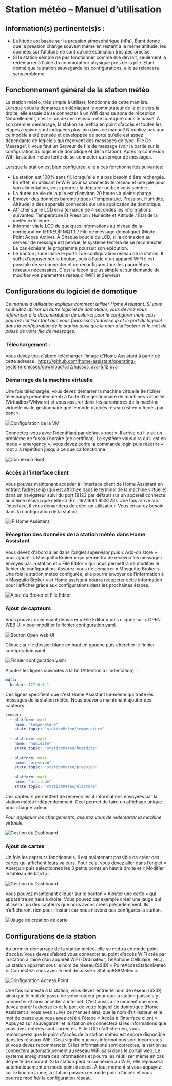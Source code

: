 # Station météo – Manuel d’utilisation
## Information(s) pertinente(s)s :
- L’altitude est basée sur la pression atmosphérique (hPa). Étant donné que la pression change souvent même en restant à la même altitude, les données sur l’altitude ne sont qu’une estimation très peu précise.
- Si la station semble ne pas fonctionner comme elle devrait, seulement la redémarrer à l'aide du commutateur physique près de la pile. Étant donné que la station sauvegarde les configurations, elle se relancera sans problème.

## Fonctionnement général de la station météo
La station météo, très simple à utiliser, fonctionne de cette manière. Lorsque vous la démarrez en déplaçant le commutateur de la pile vers la droite, elle essaie de se connecter à un Wifi dans sa zone de réception. Naturellement, c'est si un de ces réseau a été configuré dans le passé. À son premier démarrage, la station se mettra en point d'accès et toutes les étapes à suivre sont indiquées plus loin dans ce manuel! N'oubliez pas que ce modèle a été pensée et développée de sorte qu'elle est assez dépendante de logiciels qui reçoivent des messages de type 'File De Message'. Il vous faut un Serveur de file de message (voir la partie sur la configuration du logiciel de domotique et de la station). Après la connexion Wifi, la station météo tente de se connecter au serveur de messages.

Lorsque la station est bien configurée, elle a ces fonctionnalités suivantes:
- La station est 100% sans fil, lorsqu'elle n'a pas besoin d'être rechargée. En effet, en utilisant le WiFi pour sa connectivité réseau et une pile pour son alimentation, vous pourrez la déplacer où bon vous semble.
- La durée de vie de la pile est d'environ 20 heures à pleine charge.
- Envoyer des données barométriques (Température, Pression, Humidité, Altitude) a des appareils connectés sur une application de domotique.
- Afficher sur le LCD en alternance de 4 secondes les informations suivantes: Température Et Pression / Humidite et Altitude / État de la météo extérieure 
- Informer via le LCD de quelques informations au niveau de la configuration (ERREUR MQTT / File de message domotique) (Mode Point Acces Active). À Chaque boucle du LCD, si la connexion au serveur de message est perdue, le système tentera de se reconnecter. Le cas échéant, le programme poursuit son exécution.
- Le bouton jaune lance le portail de configuration réseau de la station. Il suffit d'appuyer sur le bouton, puis à l'aide d'un appareil WiFi il est possible de se connecter et de reconfigurer tous les paramètres réseaux nécessaires. C'est la façon la plus simple et sur demande de modifier vos paramètres réseaux (WiFi et Serveur)

## Configurations du logiciel de domotique
*Ce manuel d’utilisation explique comment utiliser Home Assistant. Si vous souhaitez utiliser un autre logiciel de domotique, vous devrez vous référencer à la documentation de celui-ci pour le configurer mais vous pourrez l’utiliser tant que vous fournissez l’adresse ip et le port du logiciel dans la configuration de la station ainsi que le nom d’utilisateur et le mot de passe de votre file de messages.*

### Téléchargement :
Vous devez tout d’abord télécharger l’image d’Home Assistant à partir de cette adresse : https://github.com/home-assistant/operating-system/releases/download/5.12/hassos_ova-5.12.ova

### Démarrage de la machine virtuelle
Une fois téléchargée, vous devez démarrer la machine virtuelle (le fichier téléchargé précédemment) à l’aide d’un gestionnaire de machines virtuelles (Virtualbox/VMware) et vous assurer dans les paramètres de la machine virtuelle via le gestionnaire que le mode d’accès réseau est en « Accès par pont ». 

![Configuration de la VM](Images/ConfigurationVM.png)

Connectez-vous avec l’identifiant par défaut « root ». Il arrive qu’il y ait un problème de fuseau horaire (de certificat). Le système vous dira qu’il est en mode « emergency », vous devez écrire la commande login puis réécrire « root » à répétition jusqu’à ce que ça fonctionne.

![Connexion Root](Images/ConnexionRoot.png)

### Accès à l’interface client
Vous pouvez maintenant accéder à l’interface client de Home Assistant en entrant l’adresse ip (qui est affichée dans le terminal de la machine virtuelle) dans un navigateur suivi du port (8123 par défaut) sur un appareil connecté au même réseau que celle-ci (Ex : 192.168.1.85:8123). Une fois arrivé sur l’interface, il vous demandera de créer un utilisateur. Vous en aurez besoin dans la configuration de la station.

![IP Home Assistant](Images/IP_HomeAssistant.png)

### Réception des données de la station météo dans Home Assistant
Vous devez d'abord aller dans l’onglet supervisor puis « Add-on store » pour ajouter « Mosquitto Broker » qui permettra de recevoir les messages envoyés par la station et « File Editor » qui nous permettra de modifier le fichier de configuration. Assurez-vous de démarrer « Mosquitto Broker ». Une fois la station météo configurée, elle pourra envoyer de l’information à « Mosquito Broker » et Home assistant pourra récupérer cette information pour l’afficher grâce aux configurations dans les prochaines étapes.

![Ajout du Broker et File Editor](Images/InstallBrokerFileEditor.png)

### Ajout de capteurs
Vous pouvez maintenant démarrer « File Editor » puis cliquez sur « OPEN WEB UI » pour modifier le fichier configuration.yaml.

![Bouton Open web UI](Images/WebUIButton.png)

Cliquez sur le dossier blanc en haut en gauche puis chercher le fichier configuration.yaml 

![Fichier configuration.yaml](Images/Config.yaml.png)

 Ajoutez les lignes suivantes à la fin (Attention à l’indentation) :

```yaml
mqtt:
  broker: 127.0.0.1
```

Ces lignes spécifient que c'est Home Assistant lui-même qui traite les messages de la station météo. Nous pouvons maintenant ajouter des capteurs :

```yaml
sensor:
  - platform: mqtt
    name: "temperature"
    state_topic: "stationMeteo/temperature"
    
  - platform: mqtt
    name: "humidite"
    state_topic: "stationMeteo/humidite"
    
  - platform: mqtt
    name: "pression"
    state_topic: "stationMeteo/pression"
    
  - platform: mqtt
    name: "altitude"
    state_topic: "stationMeteo/altitude"
```

Ces capteurs permettent de recevoir les 4 informations envoyées par la station météo indépendemment. Ceci permet de faire un affichage unique pour chaque valeur.

*Pour appliquer les changements, assurez vous de redémarrer la machine virtuelle.*

![Gestion du Dashboard](Images/RedemarrerServeur.png)

### Ajout de cartes
Un fois les capteurs fonctionnels, il est maintenant possible de créer des cartes qui affichent leurs valeurs. Pour cela, vous devez aller dans l’onglet « Aperçu » puis sélectionnez les 3 petits points en haut à droite et « Modifier le tableau de bord ».

![Gestion du Dashboard](Images/DashboardGestion.png)

Vous pouvez maintenant cliquer sur le bouton « Ajouter une carte » qui apparaîtra en haut à droite. Vous pouvez par exemple créer une jauge qui utilisera l'un des capteurs que nous avons créés précédemment. Ils n’afficheront rien pour l’instant car nous n’avons pas configurés la station.

![Jauge de création de carte](Images/JaugeCreation.png)

## Configurations de la station
Au premier démarrage de la station météo, elle se mettra en mode point d’accès. Vous devez d’abord vous connecter au point d'accès WiFi créé par la station à l’aide d’un appareil WiFi (Ordinateur, Téléphone Cellulaire, etc.). La station apparait sous le nom de réseau (SSID) « PointAccesStationMeteo ». Connectez-vous avec le mot de passe « Station888Meteo ».

![Configuration Access Point](Images/ConfigurationAccessPoint.png)

Une fois connecté à la station, vous devez entrer le nom de réseau (SSID) ainsi que le mot de passe de votre routeur pour que la station puisse s'y connecter et ainsi accéder à internet. C’est aussi à ce moment que vous devez entrer l’adresse ip et le port de votre logiciel de domotique (Home Assistant si vous avez suivis ce manuel) ainsi que le nom d’utilisateur et le mot de passe que vous avez créé à l'étape « Accès à l’interface client ». Appuyez sur sauvegarder et la station se connectera si les informations que vous avez entrées sont correctes. Si le LCD n'affiche rien, vous remarquerez que le point d'accès de la station météo est encore disponible dans les réseaux WiFi. Cela signifie que vos informations sont incorrectes et vous devez recommencer. Si les informations sont correctes, la station se connectera automatiquement au réseau WiFi saisi dans le portail web. Le système enregistrera ces informations et pourra les réutiliser même en cas de perte de courant. Si la station perd la connexion au WiFi, elle repassera automatiquement en mode point d’accès. À tout moment si vous appuyez sur le bouton jaune, la station passera en mode point d’accès et vous pourrez modifier la configuration réseau.